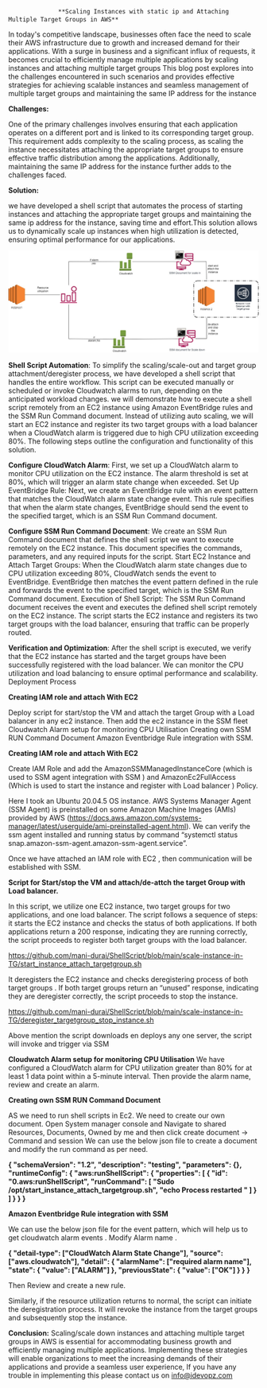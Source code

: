                   **Scaling Instances with static ip and Attaching Multiple Target Groups in AWS**

In today's competitive landscape, businesses often face the need to scale their AWS infrastructure due to growth and increased demand for their applications. With a surge in business and a significant influx of requests, it becomes crucial to efficiently manage multiple applications by scaling instances and attaching multiple target groups
 This blog post explores into the challenges encountered in such scenarios and provides effective strategies for achieving scalable instances and seamless management of multiple target groups and maintaining the same IP address for the instance

**Challenges:**

 One of the primary challenges involves ensuring that each application operates on a different port and is linked to its corresponding target group. This requirement adds complexity to the scaling process, as scaling the instance necessitates attaching the appropriate target groups to ensure effective traffic distribution among the applications. Additionally, maintaining the same IP address for the instance further adds to the challenges faced.

**Solution:**

we have developed a shell script that automates the process of starting instances and attaching the appropriate target groups and maintaining the same ip address for the instance, saving time and effort.This solution allows us to dynamically scale up instances when high utilization is detected, ensuring optimal performance for our applications. 


![alt text](https://github.com/mani-durai/ShellScript/blob/main/scale-instance-in-TG/sacle-multip-tg.jpg)

**Shell Script Automation**: To simplify the scaling/scale-out and target group attachment/deregister process, we have developed a shell script that handles the entire workflow. This script can be executed manually or scheduled or invoke Cloudwatch alarms to run, depending on the anticipated workload changes.
we will demonstrate how to execute a shell script remotely from an EC2 instance using Amazon EventBridge rules and the SSM Run Command document. Instead of utilizing auto scaling, we will start an EC2 instance and register its two target groups with a load balancer when a CloudWatch alarm is triggered due to high CPU utilization exceeding 80%. The following steps outline the configuration and functionality of this solution.

**Configure CloudWatch Alarm**: First, we set up a CloudWatch alarm to monitor CPU utilization on the EC2 instance. The alarm threshold is set at 80%, which will trigger an alarm state change when exceeded.
Set Up EventBridge Rule: Next, we create an EventBridge rule with an event pattern that matches the CloudWatch alarm state change event. This rule specifies that when the alarm state changes, EventBridge should send the event to the specified target, which is an SSM Run Command document.

**Configure SSM Run Command Document**: We create an SSM Run Command document that defines the shell script we want to execute remotely on the EC2 instance. This document specifies the commands, parameters, and any required inputs for the script.
Start EC2 Instance and Attach Target Groups: When the CloudWatch alarm state changes due to CPU utilization exceeding 80%, CloudWatch sends the event to EventBridge. EventBridge then matches the event pattern defined in the rule and forwards the event to the specified target, which is the SSM Run Command document.
Execution of Shell Script: The SSM Run Command document receives the event and executes the defined shell script remotely on the EC2 instance. The script starts the EC2 instance and registers its two target groups with the load balancer, ensuring that traffic can be properly routed.

**Verification and Optimization**: After the shell script is executed, we verify that the EC2 instance has started and the target groups have been successfully registered with the load balancer. We can monitor the CPU utilization and load balancing to ensure optimal performance and scalability.
Deployment Process 

**Creating IAM role and  attach With EC2**

Deploy script for start/stop the VM and attach the target Group with a Load balancer in any ec2 instance. Then add the ec2 instance in the SSM fleet
Cloudwatch Alarm setup for monitoring CPU Utilisation
Creating own SSM RUN Command Document
Amazon Eventbridge Rule integration  with SSM.

**Creating IAM role and  attach With EC2**

Create IAM Role and add the  AmazonSSMManagedInstanceCore  (which is used to SSM agent  integration with SSM ) and AmazonEc2FullAccess (Which is used to start the instance and register with Load balancer ) Policy.

Here I took an Ubuntu 20.04.5 OS instance. AWS Systems Manager Agent (SSM Agent) is preinstalled on some Amazon Machine Images (AMIs) provided by AWS (https://docs.aws.amazon.com/systems-manager/latest/userguide/ami-preinstalled-agent.html). We can verify the ssm agent installed and running status by command “systemctl status snap.amazon-ssm-agent.amazon-ssm-agent.service”.

Once we have attached an IAM role with EC2 , then communication will be established with SSM. 

**Script for Start/stop the VM and attach/de-attch the target Group with Load balancer.**

In this script, we utilize one EC2 instance, two target groups for two applications, and one load balancer. The script follows a sequence of steps: it starts the EC2 instance and checks the status of both applications. If both applications return a 200 response, indicating they are running correctly, the script proceeds to register both target groups with the load balancer.

https://github.com/mani-durai/ShellScript/blob/main/scale-instance-in-TG/start_instance_attach_targetgroup.sh

 It deregisters the EC2 instance and checks deregistering process of both target groups . If both target groups return an “unused” response, indicating they are deregister correctly, the script proceeds to stop the instance.

https://github.com/mani-durai/ShellScript/blob/main/scale-instance-in-TG/deregister_targetgroup_stop_instance.sh

Above mention the script downloads en deploys any one server, the script will invoke and trigger via SSM 

**Cloudwatch Alarm setup for monitoring CPU Utilisation**
We have configured a CloudWatch alarm for CPU utilization greater than 80% for at least 1 data point within a 5-minute interval.
Then provide the alarm name, review and create an alarm.

**Creating own SSM RUN Command Document**

AS we need to run shell scripts in Ec2. We need to create our own document. 
Open System manager console and Navigate to shared Resources, Documents, Owned by me and then click create document -> Command and session
We can use the below json file to create a document and modify the run command as per need.


**{
  "schemaVersion": "1.2",
  "description": "testing",
  "parameters": {},
  "runtimeConfig": {
    "aws:runShellScript": {
      "properties": [
        {
          "id": "0.aws:runShellScript",
          "runCommand": [
            "Sudo /opt/start_instance_attach_targetgroup.sh",
            "echo Process restarted "
          ]
        }
      ]
    }
  }
}**

**Amazon Eventbridge Rule integration  with SSM**

We can use the below json file for the event pattern, which will help us to get cloudwatch alarm events . Modify Alarm name .

**{
  "detail-type": ["CloudWatch Alarm State Change"],
  "source": ["aws.cloudwatch"],
  "detail": {
    "alarmName": ["required alarm name"],
    "state": {
      "value": ["ALARM"]
    },
    "previousState": {
      "value": ["OK"]
    }
  }
}**

Then Review and create a new rule.

Similarly, if the resource utilization returns to normal, the script can initiate the deregistration process. It will revoke the instance from the target groups and subsequently stop the instance.

**Conclusion:**
Scaling/scale down instances and attaching multiple target groups in AWS is essential for accommodating business growth and efficiently managing multiple applications. Implementing these strategies will enable organizations to meet the increasing demands of their applications and provide a seamless user experience, 
If you have any trouble in implementing this please contact us on info@idevopz.com

